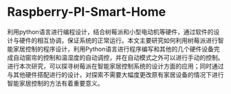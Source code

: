 # Raspberry-PI-Smart-Home
利用python语言进行编程设计，结合树莓派和小型电动机等硬件，通过软件的设计与硬件的相互协调，保证系统的正常运行。本文主要研究如何利用树莓派进行智能家居控制的程序设计，利用Python语言进行程序编写和其他的几个硬件设备完成自动窗帘的控制和温湿度的自动调控，并在自动模式之外可以进行手动的控制。进行本次研究，可以探寻树莓派在智能家居控制系统的设计方面的应用；同时通过与其他硬件搭配进行的设计，对探索不需要大幅度更改原有家居设备的情况下进行智能家居控制的方法有着重要意义。

